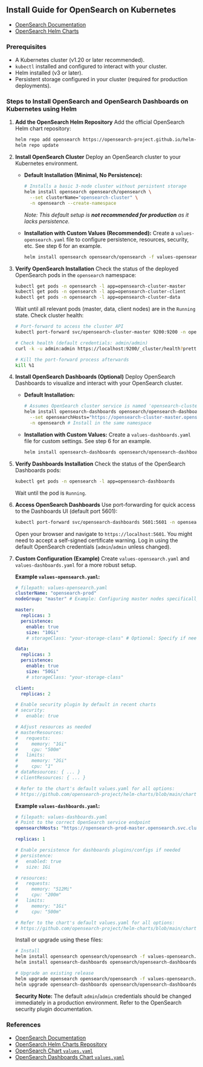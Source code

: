 ## Install Guide for OpenSearch on Kubernetes

- [OpenSearch Documentation](https://opensearch.org/docs/latest/)
- [OpenSearch Helm Charts](https://github.com/opensearch-project/helm-charts)

### Prerequisites
- A Kubernetes cluster (v1.20 or later recommended).
- `kubectl` installed and configured to interact with your cluster.
- Helm installed (v3 or later).
- Persistent storage configured in your cluster (required for production deployments).

### Steps to Install OpenSearch and OpenSearch Dashboards on Kubernetes using Helm

1.  **Add the OpenSearch Helm Repository**
    Add the official OpenSearch Helm chart repository:
    ```bash
    helm repo add opensearch https://opensearch-project.github.io/helm-charts/
    helm repo update
    ```

2.  **Install OpenSearch Cluster**
    Deploy an OpenSearch cluster to your Kubernetes environment.

    *   **Default Installation (Minimal, No Persistence):**
        ```bash
        # Installs a basic 3-node cluster without persistent storage
        helm install opensearch opensearch/opensearch \
          --set clusterName="opensearch-cluster" \
          -n opensearch --create-namespace
        ```
        *Note: This default setup is **not recommended for production** as it lacks persistence.*

    *   **Installation with Custom Values (Recommended):**
        Create a `values-opensearch.yaml` file to configure persistence, resources, security, etc. See step 6 for an example.
        ```bash
        helm install opensearch opensearch/opensearch -f values-opensearch.yaml -n opensearch --create-namespace
        ```

3.  **Verify OpenSearch Installation**
    Check the status of the deployed OpenSearch pods in the `opensearch` namespace:
    ```bash
    kubectl get pods -n opensearch -l app=opensearch-cluster-master
    kubectl get pods -n opensearch -l app=opensearch-cluster-client
    kubectl get pods -n opensearch -l app=opensearch-cluster-data
    ```
    Wait until all relevant pods (master, data, client nodes) are in the `Running` state. Check cluster health:
    ```bash
    # Port-forward to access the cluster API
    kubectl port-forward svc/opensearch-cluster-master 9200:9200 -n opensearch &

    # Check health (default credentials: admin/admin)
    curl -k -u admin:admin https://localhost:9200/_cluster/health?pretty

    # Kill the port-forward process afterwards
    kill %1
    ```

4.  **Install OpenSearch Dashboards (Optional)**
    Deploy OpenSearch Dashboards to visualize and interact with your OpenSearch cluster.

    *   **Default Installation:**
        ```bash
        # Assumes OpenSearch cluster service is named 'opensearch-cluster-master'
        helm install opensearch-dashboards opensearch/opensearch-dashboards \
          --set opensearchHosts="https://opensearch-cluster-master.opensearch.svc.cluster.local:9200" \
          -n opensearch # Install in the same namespace
        ```

    *   **Installation with Custom Values:**
        Create a `values-dashboards.yaml` file for custom settings. See step 6 for an example.
        ```bash
        helm install opensearch-dashboards opensearch/opensearch-dashboards -f values-dashboards.yaml -n opensearch
        ```

5.  **Verify Dashboards Installation**
    Check the status of the OpenSearch Dashboards pods:
    ```bash
    kubectl get pods -n opensearch -l app=opensearch-dashboards
    ```
    Wait until the pod is `Running`.

6.  **Access OpenSearch Dashboards**
    Use port-forwarding for quick access to the Dashboards UI (default port 5601):
    ```bash
    kubectl port-forward svc/opensearch-dashboards 5601:5601 -n opensearch
    ```
    Open your browser and navigate to `https://localhost:5601`. You might need to accept a self-signed certificate warning. Log in using the default OpenSearch credentials (`admin`/`admin` unless changed).

7.  **Custom Configuration (Example)**
    Create `values-opensearch.yaml` and `values-dashboards.yaml` for a more robust setup.

    **Example `values-opensearch.yaml`:**
    ```yaml
    # filepath: values-opensearch.yaml
    clusterName: "opensearch-prod"
    nodeGroup: "master" # Example: Configuring master nodes specifically

    master:
      replicas: 3
      persistence:
        enable: true
        size: "10Gi"
        # storageClass: "your-storage-class" # Optional: Specify if needed

    data:
      replicas: 3
      persistence:
        enable: true
        size: "50Gi"
        # storageClass: "your-storage-class"

    client:
      replicas: 2

    # Enable security plugin by default in recent charts
    # security:
    #   enable: true

    # Adjust resources as needed
    # masterResources:
    #   requests:
    #     memory: "1Gi"
    #     cpu: "500m"
    #   limits:
    #     memory: "2Gi"
    #     cpu: "1"
    # dataResources: { ... }
    # clientResources: { ... }

    # Refer to the chart's default values.yaml for all options:
    # https://github.com/opensearch-project/helm-charts/blob/main/charts/opensearch/values.yaml
    ```

    **Example `values-dashboards.yaml`:**
    ```yaml
    # filepath: values-dashboards.yaml
    # Point to the correct OpenSearch service endpoint
    opensearchHosts: "https://opensearch-prod-master.opensearch.svc.cluster.local:9200" # Match clusterName from opensearch values

    replicas: 1

    # Enable persistence for dashboards plugins/configs if needed
    # persistence:
    #   enabled: true
    #   size: 1Gi

    # resources:
    #   requests:
    #     memory: "512Mi"
    #     cpu: "200m"
    #   limits:
    #     memory: "1Gi"
    #     cpu: "500m"

    # Refer to the chart's default values.yaml for all options:
    # https://github.com/opensearch-project/helm-charts/blob/main/charts/opensearch-dashboards/values.yaml
    ```
    Install or upgrade using these files:
    ```bash
    # Install
    helm install opensearch opensearch/opensearch -f values-opensearch.yaml -n opensearch --create-namespace
    helm install opensearch-dashboards opensearch/opensearch-dashboards -f values-dashboards.yaml -n opensearch

    # Upgrade an existing release
    helm upgrade opensearch opensearch/opensearch -f values-opensearch.yaml -n opensearch
    helm upgrade opensearch-dashboards opensearch/opensearch-dashboards -f values-dashboards.yaml -n opensearch
    ```
    **Security Note:** The default `admin`/`admin` credentials should be changed immediately in a production environment. Refer to the OpenSearch security plugin documentation.

### References
- [OpenSearch Documentation](https://opensearch.org/docs/latest/)
- [OpenSearch Helm Charts Repository](https://github.com/opensearch-project/helm-charts)
- [OpenSearch Chart `values.yaml`](https://github.com/opensearch-project/helm-charts/blob/main/charts/opensearch/values.yaml)
- [OpenSearch Dashboards Chart `values.yaml`](https://github.com/opensearch-project/helm-charts/blob/main/charts/opensearch-dashboards/values.yaml)